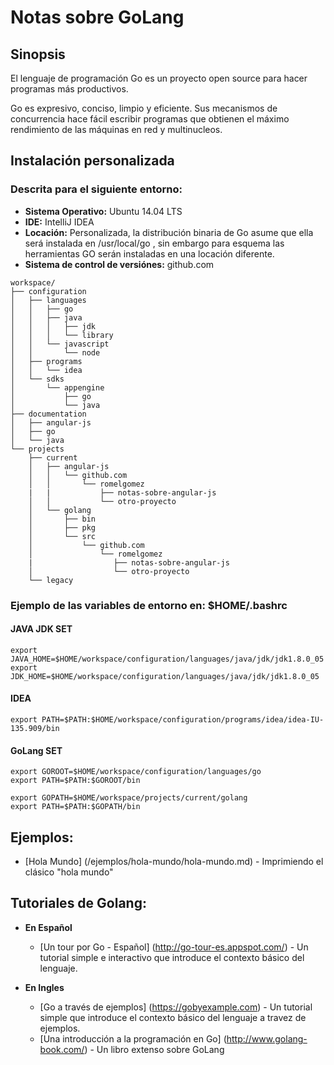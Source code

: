 Notas sobre GoLang
==================

Sinopsis
--------

El lenguaje de programación Go es un proyecto open source para hacer programas más productivos. 

Go es expresivo, conciso, limpio y eficiente. Sus mecanismos de concurrencia hace fácil escribir programas que obtienen el máximo rendimiento de las máquinas en red y multinucleos. 


Instalación personalizada
-------------------------

### Descrita para el siguiente entorno: ###

- **Sistema Operativo:** Ubuntu 14.04 LTS
- **IDE:** IntelliJ IDEA
- **Locación:** Personalizada, la distribución binaria de Go asume que ella será instalada en /usr/local/go , sin embargo para esquema las herramientas GO serán instaladas en una locación diferente.
- **Sistema de control de versiónes:** github.com 

```
workspace/
├── configuration
│   ├── languages
│   │   ├── go
│   │   ├── java
│   │   │   ├── jdk
│   │   │   └── library
│   │   └── javascript
│   │       └── node
│   ├── programs
│   │   └── idea
│   └── sdks
│       └── appengine
│           ├── go
│           └── java
├── documentation
│   ├── angular-js
│   ├── go
│   └── java
└── projects
    ├── current
    │   ├── angular-js
    │   │   └── github.com
    │   │       └── romelgomez
    |   |           ├── notas-sobre-angular-js
    │   │           └── otro-proyecto
    │   └── golang
    │       ├── bin
    │       ├── pkg
    │       └── src
    │           └── github.com
    │               └── romelgomez
    |                  ├── notas-sobre-angular-js  
    │                  └── otro-proyecto
    └── legacy
```


### Ejemplo de las variables de entorno en: $HOME/.bashrc ###

#### JAVA JDK SET ####
```
export JAVA_HOME=$HOME/workspace/configuration/languages/java/jdk/jdk1.8.0_05
export JDK_HOME=$HOME/workspace/configuration/languages/java/jdk/jdk1.8.0_05
```

#### IDEA ####
```
export PATH=$PATH:$HOME/workspace/configuration/programs/idea/idea-IU-135.909/bin
```

#### GoLang SET ####

```
export GOROOT=$HOME/workspace/configuration/languages/go
export PATH=$PATH:$GOROOT/bin
```

```
export GOPATH=$HOME/workspace/projects/current/golang
export PATH=$PATH:$GOPATH/bin
```



Ejemplos:
---------

* [Hola Mundo] (/ejemplos/hola-mundo/hola-mundo.md) - Imprimiendo el clásico "hola mundo"


Tutoriales de Golang:
---------------------

- **En Español**
    - [Un tour por Go - Español] (http://go-tour-es.appspot.com/) - Un tutorial simple e interactivo que introduce el contexto básico del lenguaje.

- **En Ingles**
    - [Go a través de ejemplos] (https://gobyexample.com) - Un tutorial simple que introduce el contexto básico del lenguaje a travez de ejemplos.
    - [Una introducción a la programación en Go] (http://www.golang-book.com/) - Un libro extenso sobre GoLang
